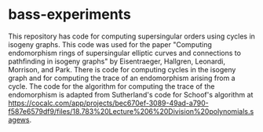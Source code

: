 # bass-experiments
This repository has code for computing supersingular orders using cycles in isogeny graphs. This code was used for the paper "Computing endomorphism rings of supersingular elliptic curves and connections to pathfinding in isogeny graphs" by Eisentraeger, Hallgren, Leonardi, Morrison, and Park. There is code for computing cycles in the isogeny graph and for computing the trace of an endomorphism arising from a cycle. The code for the algorithm for computing the trace of the endomorphism is adapted from Sutherland's code for Schoof's algorithm at https://cocalc.com/app/projects/bec670ef-3089-49ad-a790-f587e6579df9/files/18.783%20Lecture%206%20Division%20polynomials.sagews.
